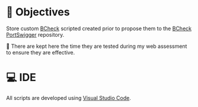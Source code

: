 # 🎯 Objectives

Store custom [BCheck](https://portswigger.net/burp/documentation/scanner/bchecks) scripted created prior to propose them to the [BCheck PortSwigger](https://github.com/PortSwigger/BChecks) repository.

🚦 There are kept here the time they are tested during my web assessment to ensure they are effective.

# 💻 IDE

All scripts are developed using [Visual Studio Code](https://code.visualstudio.com/).
